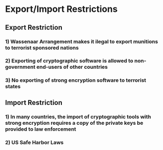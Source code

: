 # Export/Import Restrictions

## Export Restriction

### 1) Wassenaar Arrangement makes it ilegal to export munitions to terrorist sponsored nations

### 2) Exporting of cryptographic software is allowed to non-government end-users of other countries

### 3) No exporting of strong encryption software to terrorist states

## Import Restriction

### 1) In many countries, the import of cryptographic tools with strong encryption requires a copy of the private keys be provided to law enforcement

### 2) US Safe Harbor Laws
